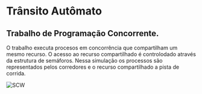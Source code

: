 # Trânsito Autômato
## Trabalho de Programação Concorrente.
O trabalho executa procesos em concorrência que compartilham um mesmo recurso. O acesso ao recurso compartilhado é controlodado através da estrutura de semáforos. Nessa simulação os processos são representados pelos corredores e o recurso compartilhado a pista de corrida. 

![SCW](src/com/nathan/res/img/scw.gif)

